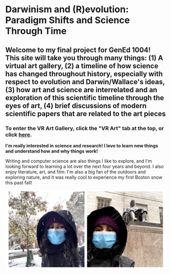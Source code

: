 # Darwinism and (R)evolution: Paradigm Shifts and Science Through Time
## Welcome to my final project for GenEd 1004! This site will take you through many things: (1) A virtual art gallery, (2) a timeline of how science has changed throughout history, especially with respect to evolution and Darwin/Wallace's ideas, (3) how art and science are interrelated and an exploration of this scientific timeline through the eyes of art, (4) brief discussions of modern scientific papers that are related to the art pieces
### To enter the VR Art Gallery, click the "VR Art" tab at the top, or click [here](https://shanivi.github.io/paradigmshifts/another-page-science.html).

**I'm really interested in science and research! I love to learn new things and understand how and why things work!**

Writing and computer science are also things I like to explore, and I'm looking forward to learning a lot over the next four years and beyond. I also enjoy literature, art, and film. I'm also a big fan of the outdoors and exploring nature, and it was really cool to experience my first Boston snow this past fall!

![Shanivi Snow Pic](/images/shanivisnow.jpg)
